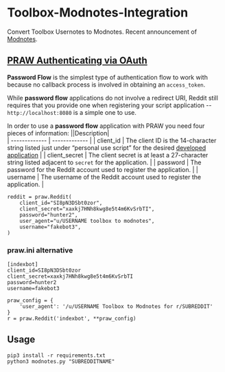 # Toolbox-Modnotes-Integration
Convert Toolbox Usernotes to Modnotes. Recent announcement of [Modnotes](https://www.reddit.com/r/modnews/comments/t8vafc/announcing_mod_notes/).

## [PRAW Authenticating via OAuth](https://praw.readthedocs.io/en/stable/getting_started/authentication.html)
  
**Password Flow** is the simplest type of authentication flow to work with because no
callback process is involved in obtaining an ``access_token``.

While **password flow** applications do not involve a redirect URI, Reddit still
requires that you provide one when registering your script application --
``http://localhost:8080`` is a simple one to use.

In order to use a **password flow** application with PRAW you need four pieces of
information:
||Description|    
| ------------- | ------------- |
| client_id  | The client ID is the 14-character string listed just under “personal use script” for the desired [developed application](https://www.reddit.com/prefs/apps/)  |
| client_secret  | The client secret is at least a 27-character string listed adjacent to `secret` for the application.  |
| password  | The password for the Reddit account used to register the application.  |
| username  | The username of the Reddit account used to register the application.  |

```
reddit = praw.Reddit(
    client_id="SI8pN3DSbt0zor",
    client_secret="xaxkj7HNh8kwg8e5t4m6KvSrbTI",
    password="hunter2",
    user_agent="u/USERNAME toolbox to modnotes",
    username="fakebot3",
)
```
### praw.ini alternative 
```
[indexbot]
client_id=SI8pN3DSbt0zor
client_secret=xaxkj7HNh8kwg8e5t4m6KvSrbTI
password=hunter2
username=fakebot3
```
```
praw_config = {
    'user_agent': '/u/USERNAME Toolbox to Modnotes for r/SUBREDDIT'
}
r = praw.Reddit('indexbot', **praw_config)

```

## Usage

```
pip3 install -r requirements.txt
python3 modnotes.py "SUBREDDITNAME"
```
